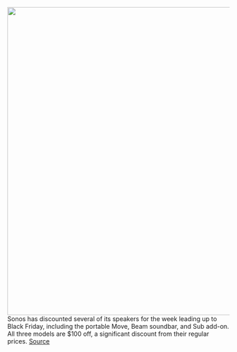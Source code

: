 <img src='https://cdn.vox-cdn.com/thumbor/xipL1k_eWgxDf86YV0Qi5S0pVIY=/0x0:2040x1360/1200x800/filters:focal(857x517:1183x843)/cdn.vox-cdn.com/uploads/chorus_image/image/67845471/bfarsace_190826_3621_0077.0.jpg' width='700px' /><br/>
Sonos has discounted several of its speakers for the week leading up to Black Friday, including the portable Move, Beam soundbar, and Sub add-on. All three models are $100 off, a significant discount from their regular prices.
<a href='https://www.theverge.com/21591080/sonos-black-friday-speaker-move-beam-sub-deal-sale'> Source <a/>